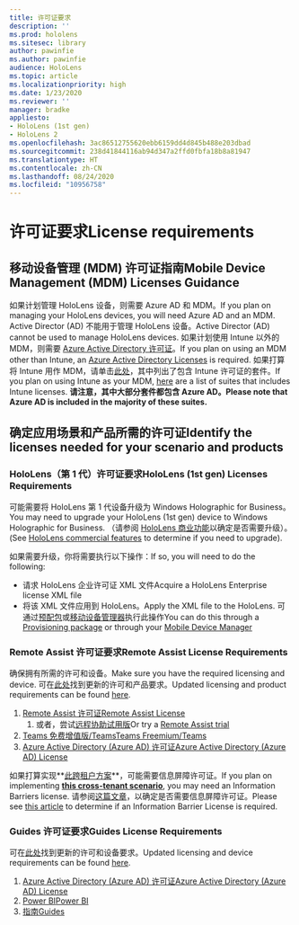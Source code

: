 ```yaml
---
title: 许可证要求
description: ''
ms.prod: hololens
ms.sitesec: library
author: pawinfie
ms.author: pawinfie
audience: HoloLens
ms.topic: article
ms.localizationpriority: high
ms.date: 1/23/2020
ms.reviewer: ''
manager: bradke
appliesto:
- HoloLens (1st gen)
- HoloLens 2
ms.openlocfilehash: 3ac86512755620ebb6159dd4d845b488e203dbad
ms.sourcegitcommit: 238d41844116ab94d347a2ffd0fbfa18b8a81947
ms.translationtype: HT
ms.contentlocale: zh-CN
ms.lasthandoff: 08/24/2020
ms.locfileid: "10956758"
---
```

# <span data-ttu-id="62999-102">许可证要求</span><span class="sxs-lookup"><span data-stu-id="62999-102">License requirements</span></span>

## <span data-ttu-id="62999-103">移动设备管理 (MDM) 许可证指南</span><span class="sxs-lookup"><span data-stu-id="62999-103">Mobile Device Management (MDM) Licenses Guidance</span></span>

<span data-ttu-id="62999-104">如果计划管理 HoloLens 设备，则需要 Azure AD 和 MDM。</span><span class="sxs-lookup"><span data-stu-id="62999-104">If you plan on managing your HoloLens devices, you will need Azure AD and an MDM.</span></span> <span data-ttu-id="62999-105">Active Director (AD) 不能用于管理 HoloLens 设备。</span><span class="sxs-lookup"><span data-stu-id="62999-105">Active Director (AD) cannot be used to manage HoloLens devices.</span></span>
<span data-ttu-id="62999-106">如果计划使用 Intune 以外的 MDM，则需要 [Azure Active Directory 许可证](https://docs.microsoft.com/azure/active-directory/fundamentals/active-directory-whatis)。</span><span class="sxs-lookup"><span data-stu-id="62999-106">If you plan on using an MDM other than Intune, an [Azure Active Directory Licenses](https://docs.microsoft.com/azure/active-directory/fundamentals/active-directory-whatis) is required.</span></span>
<span data-ttu-id="62999-107">如果打算将 Intune 用作 MDM，请单击[此处](https://docs.microsoft.com/intune/fundamentals/licenses)，其中列出了包含 Intune 许可证的套件。</span><span class="sxs-lookup"><span data-stu-id="62999-107">If you plan on using Intune as your MDM,  [here](https://docs.microsoft.com/intune/fundamentals/licenses) are a list of suites that includes Intune licenses.</span></span> **<span data-ttu-id="62999-108">请注意，其中大部分套件都包含 Azure AD。</span><span class="sxs-lookup"><span data-stu-id="62999-108">Please note that Azure AD is included in the majority of these suites.</span></span>**

## <span data-ttu-id="62999-109">确定应用场景和产品所需的许可证</span><span class="sxs-lookup"><span data-stu-id="62999-109">Identify the licenses needed for your scenario and products</span></span>

### <span data-ttu-id="62999-110">HoloLens（第 1 代）许可证要求</span><span class="sxs-lookup"><span data-stu-id="62999-110">HoloLens (1st gen) Licenses Requirements</span></span>

<span data-ttu-id="62999-111">可能需要将 HoloLens 第 1 代设备升级为 Windows Holographic for Business。</span><span class="sxs-lookup"><span data-stu-id="62999-111">You may need to upgrade your HoloLens (1st gen) device to Windows Holographic for Business.</span></span> <span data-ttu-id="62999-112">（请参阅 [HoloLens 商业功能](holoLens-commercial-features.md#feature-comparison-between-editions)以确定是否需要升级）。</span><span class="sxs-lookup"><span data-stu-id="62999-112">(See [HoloLens commercial features](holoLens-commercial-features.md#feature-comparison-between-editions) to determine if you need to upgrade).</span></span>

 <span data-ttu-id="62999-113">如果需要升级，你将需要执行以下操作：</span><span class="sxs-lookup"><span data-stu-id="62999-113">If so, you will need to do the following:</span></span>

- <span data-ttu-id="62999-114">请求 HoloLens 企业许可证 XML 文件</span><span class="sxs-lookup"><span data-stu-id="62999-114">Acquire a HoloLens Enterprise license XML file</span></span>
- <span data-ttu-id="62999-115">将该 XML 文件应用到 HoloLens。</span><span class="sxs-lookup"><span data-stu-id="62999-115">Apply the XML file to the HoloLens.</span></span> <span data-ttu-id="62999-116">可通过[预配包](hololens-provisioning.md)或[移动设备管理器](https://docs.microsoft.com/intune/configuration/holographic-upgrade)执行此操作</span><span class="sxs-lookup"><span data-stu-id="62999-116">You can do this through a [Provisioning package](hololens-provisioning.md) or through your [Mobile Device Manager](https://docs.microsoft.com/intune/configuration/holographic-upgrade)</span></span>

### <span data-ttu-id="62999-117">Remote Assist 许可证要求</span><span class="sxs-lookup"><span data-stu-id="62999-117">Remote Assist License Requirements</span></span>

<span data-ttu-id="62999-118">确保拥有所需的许可和设备。</span><span class="sxs-lookup"><span data-stu-id="62999-118">Make sure you have the required licensing and device.</span></span> <span data-ttu-id="62999-119">可在[此处](https://docs.microsoft.com/dynamics365/mixed-reality/remote-assist/requirements)找到更新的许可和产品要求。</span><span class="sxs-lookup"><span data-stu-id="62999-119">Updated licensing and product requirements can be found [here](https://docs.microsoft.com/dynamics365/mixed-reality/remote-assist/requirements).</span></span>

1. [<span data-ttu-id="62999-120">Remote Assist 许可证</span><span class="sxs-lookup"><span data-stu-id="62999-120">Remote Assist License</span></span>](https://docs.microsoft.com/dynamics365/mixed-reality/remote-assist/buy-and-deploy-remote-assist)
    1. <span data-ttu-id="62999-121">或者，尝试[远程协助试用版](https://docs.microsoft.com/dynamics365/mixed-reality/remote-assist/try-remote-assist)</span><span class="sxs-lookup"><span data-stu-id="62999-121">Or try a [Remote Assist trial](https://docs.microsoft.com/dynamics365/mixed-reality/remote-assist/try-remote-assist)</span></span>
1. [<span data-ttu-id="62999-122">Teams 免费增值版/Teams</span><span class="sxs-lookup"><span data-stu-id="62999-122">Teams Freemium/Teams</span></span>](https://products.office.com/microsoft-teams/free)
1. [<span data-ttu-id="62999-123">Azure Active Directory (Azure AD) 许可证</span><span class="sxs-lookup"><span data-stu-id="62999-123">Azure Active Directory (Azure AD) License</span></span>](https://docs.microsoft.com/azure/active-directory/fundamentals/active-directory-whatis)

<span data-ttu-id="62999-124">如果打算实现**[此跨租户方案](https://docs.microsoft.com/dynamics365/mixed-reality/remote-assist/cross-tenant-overview#scenario-2-leasing-services-to-other-tenants)**，可能需要信息屏障许可证。</span><span class="sxs-lookup"><span data-stu-id="62999-124">If you plan on implementing **[this cross-tenant scenario](https://docs.microsoft.com/dynamics365/mixed-reality/remote-assist/cross-tenant-overview#scenario-2-leasing-services-to-other-tenants)**, you may need an Information Barriers license.</span></span> <span data-ttu-id="62999-125">请参阅[这篇文章](https://docs.microsoft.com/dynamics365/mixed-reality/remote-assist/cross-tenant-licensing-implementation#step-1-determine-if-information-barriers-are-necessary)，以确定是否需要信息屏障许可证。</span><span class="sxs-lookup"><span data-stu-id="62999-125">Please see [this article](https://docs.microsoft.com/dynamics365/mixed-reality/remote-assist/cross-tenant-licensing-implementation#step-1-determine-if-information-barriers-are-necessary) to determine if an Information Barrier License is required.</span></span>

### <span data-ttu-id="62999-126">Guides 许可证要求</span><span class="sxs-lookup"><span data-stu-id="62999-126">Guides License Requirements</span></span>

<span data-ttu-id="62999-127">可在[此处](https://docs.microsoft.com/dynamics365/mixed-reality/guides/requirements)找到更新的许可和设备要求。</span><span class="sxs-lookup"><span data-stu-id="62999-127">Updated licensing and device requirements can be found [here](https://docs.microsoft.com/dynamics365/mixed-reality/guides/requirements).</span></span>

1. [<span data-ttu-id="62999-128">Azure Active Directory (Azure AD) 许可证</span><span class="sxs-lookup"><span data-stu-id="62999-128">Azure Active Directory (Azure AD) License</span></span>](https://docs.microsoft.com/azure/active-directory/fundamentals/active-directory-whatis)
1. [<span data-ttu-id="62999-129">Power BI</span><span class="sxs-lookup"><span data-stu-id="62999-129">Power BI</span></span>](https://powerbi.microsoft.com/desktop/)
1. [<span data-ttu-id="62999-130">指南</span><span class="sxs-lookup"><span data-stu-id="62999-130">Guides</span></span>](https://docs.microsoft.com/dynamics365/mixed-reality/guides/setup)
